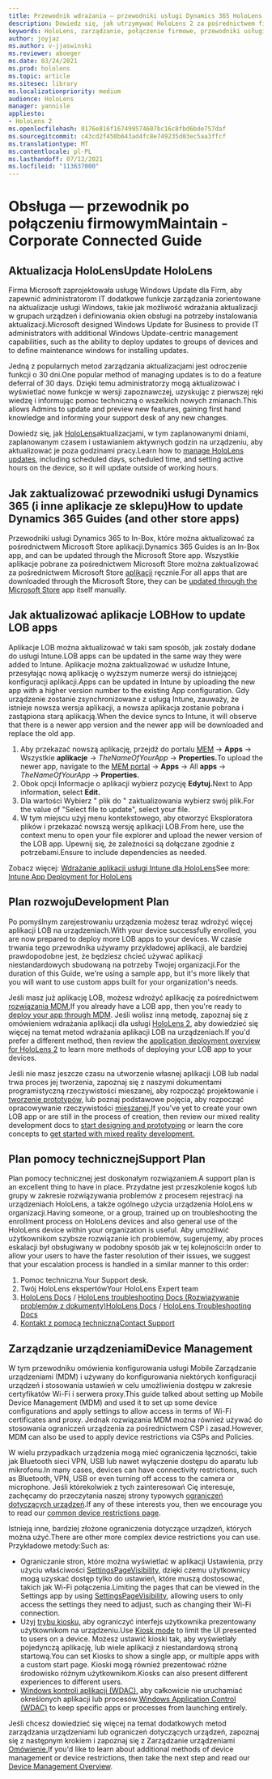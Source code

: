 ```yaml
---
title: Przewodnik wdrażania — przewodniki usługi Dynamics 365 HoloLens 2 połączone z firmową siecią — obsługa
description: Dowiedz się, jak utrzymywać HoloLens 2 za pośrednictwem firmowej sieci połączonej za pomocą przewodników usługi Dynamics 365.
keywords: HoloLens, zarządzanie, połączenie firmowe, przewodniki usługi Dynamics 365, AAD, Azure AD, MDM, Mobile Zarządzanie urządzeniami
author: joyjaz
ms.author: v-jjaswinski
ms.reviewer: aboeger
ms.date: 03/24/2021
ms.prod: hololens
ms.topic: article
ms.sitesec: library
ms.localizationpriority: medium
audience: HoloLens
manager: yannisle
appliesto:
- HoloLens 2
ms.openlocfilehash: 0176e816f167499574607bc16c8fbd6bde757daf
ms.sourcegitcommit: c43cd2f450b643ad4fc8e749235d03ec5aa3ffcf
ms.translationtype: MT
ms.contentlocale: pl-PL
ms.lasthandoff: 07/12/2021
ms.locfileid: "113637000"
---
```

# <a name="maintain---corporate-connected-guide"></a><span data-ttu-id="4bd7f-104">Obsługa — przewodnik po połączeniu firmowym</span><span class="sxs-lookup"><span data-stu-id="4bd7f-104">Maintain - Corporate Connected Guide</span></span>

## <a name="update-hololens"></a><span data-ttu-id="4bd7f-105">Aktualizacja HoloLens</span><span class="sxs-lookup"><span data-stu-id="4bd7f-105">Update HoloLens</span></span>

<span data-ttu-id="4bd7f-106">Firma Microsoft zaprojektowała usługę Windows Update dla Firm, aby zapewnić administratorom IT dodatkowe funkcje zarządzania zorientowane na aktualizacje usługi Windows, takie jak możliwość wdrażania aktualizacji w grupach urządzeń i definiowania okien obsługi na potrzeby instalowania aktualizacji.</span><span class="sxs-lookup"><span data-stu-id="4bd7f-106">Microsoft designed Windows Update for Business to provide IT administrators with additional Windows Update-centric management capabilities, such as the ability to deploy updates to groups of devices and to define maintenance windows for installing updates.</span></span>

<span data-ttu-id="4bd7f-107">Jedną z popularnych metod zarządzania aktualizacjami jest odroczenie funkcji o 30 dni.</span><span class="sxs-lookup"><span data-stu-id="4bd7f-107">One popular method of managing updates is to do a feature deferral of 30 days.</span></span> <span data-ttu-id="4bd7f-108">Dzięki temu administratorzy mogą aktualizować i wyświetlać nowe funkcje w wersji zapoznawczej, uzyskując z pierwszej ręki wiedzę i informując pomoc techniczną o wszelkich nowych zmianach.</span><span class="sxs-lookup"><span data-stu-id="4bd7f-108">This allows Admins to update and preview new features, gaining first hand knowledge and informing your support desk of any new changes.</span></span>

<span data-ttu-id="4bd7f-109">Dowiedz się, jak [HoloLens](/hololens/hololens-updates)aktualizacjami, w tym zaplanowanymi dniami, zaplanowanym czasem i ustawianiem aktywnych godzin na urządzeniu, aby aktualizować je poza godzinami pracy.</span><span class="sxs-lookup"><span data-stu-id="4bd7f-109">Learn how to [manage HoloLens updates](/hololens/hololens-updates), including scheduled days, scheduled time, and setting active hours on the device, so it will update outside of working hours.</span></span>

## <a name="how-to-update-dynamics-365-guides-and-other-store-apps"></a><span data-ttu-id="4bd7f-110">Jak zaktualizować przewodniki usługi Dynamics 365 (i inne aplikacje ze sklepu)</span><span class="sxs-lookup"><span data-stu-id="4bd7f-110">How to update Dynamics 365 Guides (and other store apps)</span></span>

<span data-ttu-id="4bd7f-111">Przewodniki usługi Dynamics 365 to In-Box, które można aktualizować za pośrednictwem Microsoft Store aplikacji.</span><span class="sxs-lookup"><span data-stu-id="4bd7f-111">Dynamics 365 Guides is an In-Box app, and can be updated through the Microsoft Store app.</span></span> <span data-ttu-id="4bd7f-112">Wszystkie aplikacje pobrane za pośrednictwem Microsoft Store można zaktualizować za pośrednictwem Microsoft Store [aplikacji](/hololens/holographic-store-apps#update-apps) ręcznie.</span><span class="sxs-lookup"><span data-stu-id="4bd7f-112">For all apps that are downloaded through the Microsoft Store, they can be [updated through the Microsoft Store](/hololens/holographic-store-apps#update-apps) app itself manually.</span></span>

## <a name="how-to-update-lob-apps"></a><span data-ttu-id="4bd7f-113">Jak aktualizować aplikacje LOB</span><span class="sxs-lookup"><span data-stu-id="4bd7f-113">How to update LOB apps</span></span>

<span data-ttu-id="4bd7f-114">Aplikacje LOB można aktualizować w taki sam sposób, jak zostały dodane do usługi Intune.</span><span class="sxs-lookup"><span data-stu-id="4bd7f-114">LOB apps can be updated in the same way they were added to Intune.</span></span> <span data-ttu-id="4bd7f-115">Aplikacje można zaktualizować w usłudze Intune, przesyłając nową aplikację o wyższym numerze wersji do istniejącej konfiguracji aplikacji.</span><span class="sxs-lookup"><span data-stu-id="4bd7f-115">Apps can be updated in Intune by uploading the new app with a higher version number to the existing App configuration.</span></span> <span data-ttu-id="4bd7f-116">Gdy urządzenie zostanie zsynchronizowane z usługą Intune, zauważy, że istnieje nowsza wersja aplikacji, a nowsza aplikacja zostanie pobrana i zastąpiona starą aplikacją.</span><span class="sxs-lookup"><span data-stu-id="4bd7f-116">When the device syncs to Intune, it will observe that there is a newer app version and the newer app will be downloaded and replace the old app.</span></span>

1. <span data-ttu-id="4bd7f-117">Aby przekazać nowszą aplikację, przejdź do portalu [MEM](https://endpoint.microsoft.com/#home)  ->  **Apps** -> Wszystkie **aplikacje**  ->  *TheNameOfYourApp*  ->  **Properties.**</span><span class="sxs-lookup"><span data-stu-id="4bd7f-117">To upload the newer app, navigate to the [MEM portal](https://endpoint.microsoft.com/#home) -> **Apps** -> All **apps** -> *TheNameOfYourApp* -> **Properties.**</span></span>
2. <span data-ttu-id="4bd7f-118">Obok opcji Informacje o aplikacji wybierz pozycję **Edytuj.**</span><span class="sxs-lookup"><span data-stu-id="4bd7f-118">Next to App information, select **Edit.**</span></span>
3. <span data-ttu-id="4bd7f-119">Dla wartości Wybierz &quot; plik do &quot; zaktualizowania wybierz swój plik.</span><span class="sxs-lookup"><span data-stu-id="4bd7f-119">For the value of &quot;Select file to update&quot;, select your file.</span></span>
4. <span data-ttu-id="4bd7f-120">W tym miejscu użyj menu kontekstowego, aby otworzyć Eksploratora plików i przekazać nowszą wersję aplikacji LOB.</span><span class="sxs-lookup"><span data-stu-id="4bd7f-120">From here, use the context menu to open your file explorer and upload the newer version of the LOB app.</span></span> <span data-ttu-id="4bd7f-121">Upewnij się, że zależności są dołączane zgodnie z potrzebami.</span><span class="sxs-lookup"><span data-stu-id="4bd7f-121">Ensure to include dependencies as needed.</span></span>

<span data-ttu-id="4bd7f-122">Zobacz więcej: [Wdrażanie aplikacji usługi Intune dla HoloLens](/hololens/app-deploy-intune)</span><span class="sxs-lookup"><span data-stu-id="4bd7f-122">See more: [Intune App Deployment for HoloLens](/hololens/app-deploy-intune)</span></span>

## <a name="development-plan"></a><span data-ttu-id="4bd7f-123">Plan rozwoju</span><span class="sxs-lookup"><span data-stu-id="4bd7f-123">Development Plan</span></span>

<span data-ttu-id="4bd7f-124">Po pomyślnym zarejestrowaniu urządzenia możesz teraz wdrożyć więcej aplikacji LOB na urządzeniach.</span><span class="sxs-lookup"><span data-stu-id="4bd7f-124">With your device successfully enrolled, you are now prepared to deploy more LOB apps to your devices.</span></span> <span data-ttu-id="4bd7f-125">W czasie trwania tego przewodnika używamy przykładowej aplikacji, ale bardziej prawdopodobne jest, że będziesz chcieć używać aplikacji niestandardowych sbudowaną na potrzeby Twojej organizacji.</span><span class="sxs-lookup"><span data-stu-id="4bd7f-125">For the duration of this Guide, we're using a sample app, but it's more likely that you will want to use custom apps built for your organization's needs.</span></span>

<span data-ttu-id="4bd7f-126">Jeśli masz już aplikację LOB, możesz wdrożyć aplikację za pośrednictwem [rozwiązania MDM.](/hololens/app-deploy-intune)</span><span class="sxs-lookup"><span data-stu-id="4bd7f-126">If you already have a LOB app, then you're ready to [deploy your app through MDM](/hololens/app-deploy-intune).</span></span> <span data-ttu-id="4bd7f-127">Jeśli wolisz inną metodę, zapoznaj się z omówieniem wdrażania aplikacji dla usługi [HoloLens 2,](/hololens/app-deploy-overview) aby dowiedzieć się więcej na temat metod wdrażania aplikacji LOB na urządzeniach.</span><span class="sxs-lookup"><span data-stu-id="4bd7f-127">If you'd prefer a different method, then review the [application deployment overview for HoloLens 2](/hololens/app-deploy-overview) to learn more methods of deploying your LOB app to your devices.</span></span>

<span data-ttu-id="4bd7f-128">Jeśli nie masz jeszcze czasu na utworzenie własnej aplikacji LOB lub nadal trwa proces jej tworzenia, zapoznaj się z naszymi dokumentami programistyczną rzeczywistości mieszanej, aby rozpocząć projektowanie i [tworzenie prototypów,](/windows/mixed-reality/design/design) lub poznaj podstawowe pojęcia, aby rozpocząć opracowywanie rzeczywistości [mieszanej.](/windows/mixed-reality/discover/get-started-with-mr)</span><span class="sxs-lookup"><span data-stu-id="4bd7f-128">If you've yet to create your own LOB app or are still in the process of creation, then review our mixed reality development docs to [start designing and prototyping](/windows/mixed-reality/design/design) or learn the core concepts to [get started with mixed reality development.](/windows/mixed-reality/discover/get-started-with-mr)</span></span>

## <a name="support-plan"></a><span data-ttu-id="4bd7f-129">Plan pomocy technicznej</span><span class="sxs-lookup"><span data-stu-id="4bd7f-129">Support Plan</span></span>

<span data-ttu-id="4bd7f-130">Plan pomocy technicznej jest doskonałym rozwiązaniem.</span><span class="sxs-lookup"><span data-stu-id="4bd7f-130">A support plan is an excellent thing to have in place.</span></span> <span data-ttu-id="4bd7f-131">Przydatne jest przeszkolenie kogoś lub grupy w zakresie rozwiązywania problemów z procesem rejestracji na urządzeniach HoloLens, a także ogólnego użycia urządzenia HoloLens w organizacji.</span><span class="sxs-lookup"><span data-stu-id="4bd7f-131">Having someone, or a group, trained up on troubleshooting the enrollment process on HoloLens devices and also general use of the HoloLens device within your organization is useful.</span></span> <span data-ttu-id="4bd7f-132">Aby umożliwić użytkownikom szybsze rozwiązanie ich problemów, sugerujemy, aby proces eskalacji był obsługiwany w podobny sposób jak w tej kolejności:</span><span class="sxs-lookup"><span data-stu-id="4bd7f-132">In order to allow your users to have the faster resolution of their issues, we suggest that your escalation process is handled in a similar manner to this order:</span></span>

1. <span data-ttu-id="4bd7f-133">Pomoc techniczna.</span><span class="sxs-lookup"><span data-stu-id="4bd7f-133">Your Support desk.</span></span>
2. <span data-ttu-id="4bd7f-134">Twój HoloLens ekspertów</span><span class="sxs-lookup"><span data-stu-id="4bd7f-134">Your HoloLens Expert team</span></span>
3. <span data-ttu-id="4bd7f-135">[HoloLens Docs](/hololens/)  /  [HoloLens troubleshooting Docs (Rozwiązywanie problemów z dokumenty)](/hololens/hololens-troubleshooting)</span><span class="sxs-lookup"><span data-stu-id="4bd7f-135">[HoloLens Docs](/hololens/) / [HoloLens Troubleshooting Docs](/hololens/hololens-troubleshooting)</span></span>
4. [<span data-ttu-id="4bd7f-136">Kontakt z pomocą techniczną</span><span class="sxs-lookup"><span data-stu-id="4bd7f-136">Contact Support</span></span>](https://support.serviceshub.microsoft.com/supportforbusiness/create?sapId=e9391227-fa6d-927b-0fff-f96288631b8f)

## <a name="device-management"></a><span data-ttu-id="4bd7f-137">Zarządzanie urządzeniami</span><span class="sxs-lookup"><span data-stu-id="4bd7f-137">Device Management</span></span>

<span data-ttu-id="4bd7f-138">W tym przewodniku omówienia konfigurowania usługi Mobile Zarządzanie urządzeniami (MDM) i używany do konfigurowania niektórych konfiguracji urządzeń i stosowania ustawień w celu umożliwienia dostępu w zakresie certyfikatów Wi-Fi i serwera proxy.</span><span class="sxs-lookup"><span data-stu-id="4bd7f-138">This guide talked about setting up Mobile Device Management (MDM) and used it to set up some device configurations and apply settings to allow access in terms of Wi-Fi certificates and proxy.</span></span> <span data-ttu-id="4bd7f-139">Jednak rozwiązania MDM można również używać do stosowania ograniczeń urządzenia za pośrednictwem CSP i zasad.</span><span class="sxs-lookup"><span data-stu-id="4bd7f-139">However, MDM can also be used to apply device restrictions via CSPs and Policies.</span></span>

<span data-ttu-id="4bd7f-140">W wielu przypadkach urządzenia mogą mieć ograniczenia łączności, takie jak Bluetooth sieci VPN, USB lub nawet wyłączenie dostępu do aparatu lub mikrofonu.</span><span class="sxs-lookup"><span data-stu-id="4bd7f-140">In many cases, devices can have connectivity restrictions, such as Bluetooth, VPN, USB or even turning off access to the camera or microphone.</span></span> <span data-ttu-id="4bd7f-141">Jeśli którekolwiek z tych zainteresowań Cię interesuje, zachęcamy do przeczytania naszej strony typowych [ograniczeń dotyczących urządzeń](/hololens/hololens-common-device-restrictions).</span><span class="sxs-lookup"><span data-stu-id="4bd7f-141">If any of these interests you, then we encourage you to read our [common device restrictions page](/hololens/hololens-common-device-restrictions).</span></span>

<span data-ttu-id="4bd7f-142">Istnieją inne, bardziej złożone ograniczenia dotyczące urządzeń, których można użyć.</span><span class="sxs-lookup"><span data-stu-id="4bd7f-142">There are other more complex device restrictions you can use.</span></span> <span data-ttu-id="4bd7f-143">Przykładowe metody:</span><span class="sxs-lookup"><span data-stu-id="4bd7f-143">Such as:</span></span>

- <span data-ttu-id="4bd7f-144">Ograniczanie stron, które można wyświetlać w aplikacji Ustawienia, przy użyciu właściwości [SettingsPageVisibility](/hololens/settings-uri-list), dzięki czemu użytkownicy mogą uzyskać dostęp tylko do ustawień, które muszą dostosować, takich jak Wi-Fi połączenia.</span><span class="sxs-lookup"><span data-stu-id="4bd7f-144">Limiting the pages that can be viewed in the Settings app by using [SettingsPageVisibility](/hololens/settings-uri-list), allowing users to only access the settings they need to adjust, such as changing their Wi-Fi connection.</span></span>
- <span data-ttu-id="4bd7f-145">Użyj [trybu kiosku,](/hololens/hololens-kiosk) aby ograniczyć interfejs użytkownika prezentowany użytkownikom na urządzeniu.</span><span class="sxs-lookup"><span data-stu-id="4bd7f-145">Use [Kiosk mode](/hololens/hololens-kiosk) to limit the UI presented to users on a device.</span></span> <span data-ttu-id="4bd7f-146">Możesz ustawić kioski tak, aby wyświetlały pojedynczą aplikację, lub wiele aplikacji z niestandardową stroną startową.</span><span class="sxs-lookup"><span data-stu-id="4bd7f-146">You can set Kiosks to show a single app, or multiple apps with a custom start page.</span></span> <span data-ttu-id="4bd7f-147">Kioski mogą również prezentować różne środowisko różnym użytkownikom.</span><span class="sxs-lookup"><span data-stu-id="4bd7f-147">Kiosks can also present different experiences to different users.</span></span>
- <span data-ttu-id="4bd7f-148">[Windows kontroli aplikacji (WDAC),](/hololens/windows-defender-application-control-wdac) aby całkowicie nie uruchamiać określonych aplikacji lub procesów.</span><span class="sxs-lookup"><span data-stu-id="4bd7f-148">[Windows Application Control (WDAC)](/hololens/windows-defender-application-control-wdac) to keep specific apps or processes from launching entirely.</span></span>

<span data-ttu-id="4bd7f-149">Jeśli chcesz dowiedzieć się więcej na temat dodatkowych metod zarządzania urządzeniami lub ograniczeń dotyczących urządzeń, zapoznaj się z następnym krokiem i zapoznaj się z Zarządzanie urządzeniami [Omówienie.](/hololens/hololens-csp-policy-overview)</span><span class="sxs-lookup"><span data-stu-id="4bd7f-149">If you'd like to learn about additional methods of device management or device restrictions, then take the next step and read our [Device Management Overview](/hololens/hololens-csp-policy-overview).</span></span>





